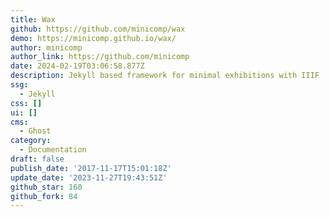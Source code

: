 ```yaml
---
title: Wax
github: https://github.com/minicomp/wax
demo: https://minicomp.github.io/wax/
author: minicomp
author_link: https://github.com/minicomp
date: 2024-02-19T03:06:58.877Z
description: Jekyll based framework for minimal exhibitions with IIIF
ssg:
  - Jekyll
css: []
ui: []
cms:
  - Ghost
category:
  - Documentation
draft: false
publish_date: '2017-11-17T15:01:18Z'
update_date: '2023-11-27T19:43:51Z'
github_star: 160
github_fork: 84
---
```

